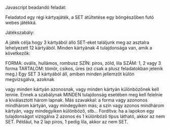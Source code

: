 Javascript beadandó feladat:

Feladatod egy régi kártyajáték, a SET átültetése egy böngészőben futó webes játékká.

Játékszabály:

A játék célja hogy 3 kártyából álló SET-eket találjunk meg az asztalra lehelyezett 12 kártyából. Minden kártyának 4 tulajdonsága van, amik a következők:

FORMA: ovális, hullámos, rombusz
SZÍN: piros, zöld, lila
SZÁM: 1, 2 vagy 3 forma
TARTALOM: tömör, csíkos, üres (ez csak a plusz feladatokban jelenik meg.)
Egy SET 3 kártyából áll, amiben minden jellemzőt külön megvizsgálva, azoknak

vagy minden kártyán azonosnak,
vagy minden kártyán különbözőnek kell lennie.
Ennek a szabálynak MINDEN tulajdonság esetében meg kell felelnie a kiválasztott három lapnak. Más szavakkal: a forma vagy azononos mindhárom kártyán, vagy mindegyiken más; a szín vagy azonos mindhárom kártyán, vagy mindegyiken különböző, stb... Fordítva: ha a lapokon egy tulajdonságot vizsgálva 2 azonos és 1 különböző típus látható, akkor az nem SET. Például, ha 2 lap piros, 1 pedig lila, akkor az nem SET.
